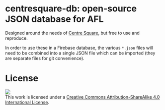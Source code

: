 # centresquare-db: open-source JSON database for AFL

Designed around the needs of [Centre Square](https://github.com/jmrein/centresquare),
but free to use and reproduce.

In order to use these in a Firebase database, the various `*.json` files will need to be combined into a single JSON file which can be imported (they are separate files for git convenience).

# License
![](https://i.creativecommons.org/l/by-sa/4.0/88x31.png)  
This work is licensed under a [Creative Commons Attribution-ShareAlike 4.0 International License](http://creativecommons.org/licenses/by-sa/4.0/).
